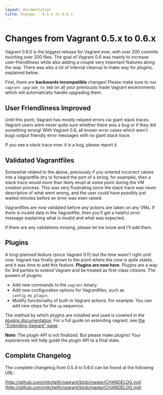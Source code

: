 ```yaml
---
layout: documentation
title: Changes - 0.5.x to 0.6.x
---
```

# Changes from Vagrant 0.5.x to 0.6.x

Vagrant 0.6.0 is the biggest release for Vagrant ever, with over
200 commits touching over 200 files. The goal of Vagrant 0.6 was
mainly to increase user-friendliness while also adding a couple
very important features along the way. There was also a lot of
internal cleanup to make way for _plugins_, explained below.

First, there are **backwards incompatible** changes! Please make
sure to run `vagrant upgrade_to_060` on all your previously made
Vagrant environments which will automatically handle upgrading them.

## User Friendliness Improved

Until this point, Vagrant has mostly relayed errors via giant
stack traces. Vagrant users were never quite sure whether there was
a bug or if they did something wrong! With Vagrant 0.6, all known
error cases which aren't bugs output friendly error messages with
no giant stack trace.

If you see a stack trace now: it is a bug, please report it.

## Validated Vagrantfiles

Somewhat related to the above, previously if you entered incorrect
values into a Vagrantfile (try to forward the port of a string, for
example), then a stack trace would more than likely erupt at some
point during the VM creation process. This was very frustrating since
the stack trace was never descriptive of what went wrong, and the
user could have possibly just waited minutes before an error was even
raised.

Vagrantfiles are now validated before any actions are taken on any
VMs. If there is invalid data in the Vagrantfile, then you'll get a
helpful error message explaining what is invalid and what was expected.

If there are any validations missing, please let me know and I'll add
them.

## Plugins

A long-planned feature (since Vagrant 0.1!) but the time wasn't right
until now. Vagrant has finally grown to the point where the core is quite
stable, and it was time to add this feature. **Plugins are now here.**
Plugins are a way for 3rd parties to extend Vagrant and be treated as
first-class citizens. The powers of plugins:

* Add new commands to the `vagrant` binary.
* Add new configuration options for Vagrantfiles, such as `config.my_plugin`.
* Modify functionality of built-in Vagrant actions. For example: You can add
  new steps for the `up` sequence.

The method by which plugins are installed and used is covered in the
[plugins documentation](/docs/plugins.html). For a full guide on extending
vagrant, see [the "Extending Vagrant" page](/docs/extending/index.html).

**Note:** The plugin API is not finalized. But please make plugins! Your
experiences will help guide the plugin API to a final state.

## Complete Changelog

The complete changelog from 0.5.4 to 0.6.0 can be found at the following URL:

[http://github.com/mitchellh/vagrant/blob/master/CHANGELOG.md](http://github.com/mitchellh/vagrant/blob/master/CHANGELOG.md)
